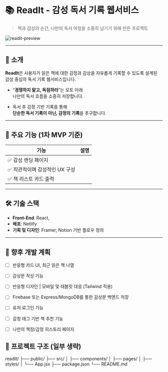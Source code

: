 # 📚 ReadIt - 감성 독서 기록 웹서비스

> 책과 감성의 순간, 나만의 독서 여정을 소중히 남기기 위해 만든 프로젝트

![readit-preview](<img width="476" height="777" alt="landingpage" src="https://github.com/user-attachments/assets/b4b6c295-2b09-4069-adc5-5f6ba8708007" />
) 

---

## 🧩 소개

**ReadIt**은 사용자가 읽은 책에 대한 감정과 감상을 자유롭게 기록할 수 있도록 설계된  
감성 중심의 독서 기록 웹서비스입니다.

- “**경쟁하지 말고, 독점하라**”는 모토 아래  
  나만의 독서 흐름을 소중히 저장합니다.

- 독서 후 감정 기반 기록을 통해  
  **단순한 독서 기록이 아닌, 감정의 기록**을 추구합니다.

---

## 🎨 주요 기능 (1차 MVP 기준)

| 기능 | 설명 |
|------|------|
| ✅ 감성 랜딩 페이지 
| ✅ 직관적이며 감성적인 UX 구성 
| ✅ 책 리스트 카드 출력 

---

## 🛠️ 기술 스택

- **Front-End**: React,
- **배포**: Netlify  
- **기획 및 디자인**: Framer, Notion 기반 플로우 정의

---

## 🌱 향후 개발 계획
- [ ] 반응형 카드 UI, 최근 읽은 책 나열
- [ ] 감상문 작성 기능 
- [ ] 반응형 디자인 | 모바일 및 태블릿 대응 (Tailwind 적용) 
- [ ] Firebase 또는 Express/MongoDB를 통한 감상문 백엔드 저장
- [ ] 유저 로그인 기능
- [ ] 감정 태그 기반 책 추천 기능
- [ ] 나만의 책장/감정 히스토리 페이지


## 📂 프로젝트 구조 (일부 생략)
readIt/
├── public/
├── src/
│ ├── components/
│ ├── pages/
│ ├── styles/
│ └── App.jsx
├── package.json
└── README.md

